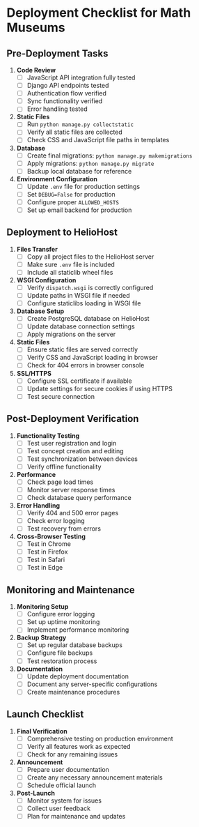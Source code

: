# Deployment Checklist for Math Museums

## Pre-Deployment Tasks

1. **Code Review**
   - [ ] JavaScript API integration fully tested
   - [ ] Django API endpoints tested
   - [ ] Authentication flow verified
   - [ ] Sync functionality verified
   - [ ] Error handling tested

2. **Static Files**
   - [ ] Run `python manage.py collectstatic`
   - [ ] Verify all static files are collected
   - [ ] Check CSS and JavaScript file paths in templates

3. **Database**
   - [ ] Create final migrations: `python manage.py makemigrations`
   - [ ] Apply migrations: `python manage.py migrate`
   - [ ] Backup local database for reference

4. **Environment Configuration**
   - [ ] Update `.env` file for production settings
   - [ ] Set `DEBUG=False` for production
   - [ ] Configure proper `ALLOWED_HOSTS`
   - [ ] Set up email backend for production

## Deployment to HelioHost

1. **Files Transfer**
   - [ ] Copy all project files to the HelioHost server
   - [ ] Make sure `.env` file is included
   - [ ] Include all staticlib wheel files

2. **WSGI Configuration**
   - [ ] Verify `dispatch.wsgi` is correctly configured
   - [ ] Update paths in WSGI file if needed
   - [ ] Configure staticlibs loading in WSGI file

3. **Database Setup**
   - [ ] Create PostgreSQL database on HelioHost
   - [ ] Update database connection settings
   - [ ] Apply migrations on the server

4. **Static Files**
   - [ ] Ensure static files are served correctly
   - [ ] Verify CSS and JavaScript loading in browser
   - [ ] Check for 404 errors in browser console

5. **SSL/HTTPS**
   - [ ] Configure SSL certificate if available
   - [ ] Update settings for secure cookies if using HTTPS
   - [ ] Test secure connection

## Post-Deployment Verification

1. **Functionality Testing**
   - [ ] Test user registration and login
   - [ ] Test concept creation and editing
   - [ ] Test synchronization between devices
   - [ ] Verify offline functionality

2. **Performance**
   - [ ] Check page load times
   - [ ] Monitor server response times
   - [ ] Check database query performance

3. **Error Handling**
   - [ ] Verify 404 and 500 error pages
   - [ ] Check error logging
   - [ ] Test recovery from errors

4. **Cross-Browser Testing**
   - [ ] Test in Chrome
   - [ ] Test in Firefox
   - [ ] Test in Safari
   - [ ] Test in Edge

## Monitoring and Maintenance

1. **Monitoring Setup**
   - [ ] Configure error logging
   - [ ] Set up uptime monitoring
   - [ ] Implement performance monitoring

2. **Backup Strategy**
   - [ ] Set up regular database backups
   - [ ] Configure file backups
   - [ ] Test restoration process

3. **Documentation**
   - [ ] Update deployment documentation
   - [ ] Document any server-specific configurations
   - [ ] Create maintenance procedures

## Launch Checklist

1. **Final Verification**
   - [ ] Comprehensive testing on production environment
   - [ ] Verify all features work as expected
   - [ ] Check for any remaining issues

2. **Announcement**
   - [ ] Prepare user documentation
   - [ ] Create any necessary announcement materials
   - [ ] Schedule official launch

3. **Post-Launch**
   - [ ] Monitor system for issues
   - [ ] Collect user feedback
   - [ ] Plan for maintenance and updates
